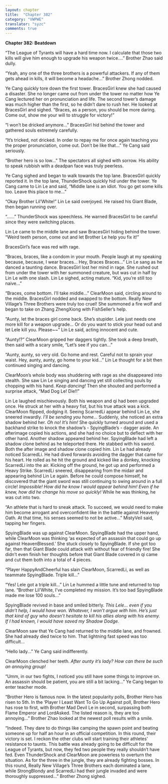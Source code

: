 ```yaml
---
layout: chapter
title:  "Chapter 382"
category: "VWPWE"
translator: "syzc"
comments: true
---
```


**Chapter 382: Beatdown**

“The League of Tyrants will have a hard time now. I calculate that those two kills will give him enough to upgrade his weapon twice….” Brother Zhao said dully.

“Yeah, any one of the three brothers is a powerful attackers. If any of them gets ahead in kills, it will become a headache...” Brother Zhong nodded.

Ye Cang quickly tore down the first tower. BracesGirl knew she had caused a disaster. She no longer came out from under the tower no matter how Ye Cang lectured her on pronunciation and life. The second tower’s damage was much higher than the first, so he didn’t dare to rush her. He looked at BracesGirl and sighed. “Braces, as a person, you should be more daring. Come out, show me your will to struggle for victory!”

“I won’t be dricked anymore...” BracesGirl hid behind the tower and gathered souls extremely carefully.

“It’s tricked, not dricked. In order to repay me for once again teaching you the proper pronunciation, come out. Don’t be like that...” Ye Cang said seriously.

“Brother hero is so low...” The spectators all sighed with sorrow. His ability to speak rubbish with a deadpan face was truly peerless.

Ye Cang sighed and began to walk towards the top lane. BracesGirl quickly reported it. In the top lane, ThunderShock quickly hid under the tower. Ye Cang came to Lin Le and said, “Middle lane is an idiot. You go get some kills too. Leave this place to me...”

“Okay Brother Lil’White!” Lin Le said overjoyed. He raised his Giant Blade, then began running over. 

“......” ThunderShock was speechless. He warned BracesGirl to be careful since they were switching places.

Lin Le came to the middle lane and saw BracesGirl hiding behind the tower. “Weird teeth person, come out and let Brother Le help you fix it!”

BracesGirl’s face was red with rage.

“Braces, braces, like a condom in your mouth. People laugh at my speaking because, because, I wear braces… Hey, Braces Braces...” Lin Le sang as he danced a taunting dance. BracesGirl lost her mind in rage. She rushed out from under the tower with her summoned creature, but was cut in half by Lin Le with one slash. Lin Le sighed, acting mature. “Kid, you’re still too naive...”

“Braces, come bottom. I’ll take middle...” ClearMoon said, circling around to the middle. BracesGirl nodded and swapped to the bottom. Really New Village’s Three Brothers were truly too cruel! She summoned a fire wolf and began to take on Zhang ZhengXiong with FishSeller’s help.

“Aunty, let the braces girl come back. She’s stupider. Lele just needs one more kill for a weapon upgrade… Or do you want to stick your head out and let Lele kill you. Please~~” Lin Le said, acting innocent and cute. 

“Aunty!?” ClearMoon gripped her daggers tightly. She took a deep breath, then said with a scary smile, “Let’s see if you can...”

“Aunty, aunty, so very old. Go home and rest. Careful not to sprain your waist. Hey, aunty, aunty, go home to your kid...” Lin Le thought for a bit then continued singing and dancing.

ClearMoon’s whole body was shuddering with rage as she disappeared into stealth. She saw Lin Le singing and dancing yet still collecting souls by chopping with his hand. *Keep dancing!* Then she shouted and performed a surprise attack, “Mad Dog Le! Die!!”

Lin Le laughed mischievously. Both his weapon and qi had been upgraded once. He struck at her with a heavy fist, but his true attack was a kick. ClearMoon flipped, dodging it. Seeing ScarredLi appear behind Lin Le, she sneered inwardly. *I’ll be sending you home...* Suddenly, she noticed an extra shadow behind her. *Oh no! It’s him!* She quickly turned around and used a backhand strike to knock the shadow’s - SpyingBlade’s - dagger aside. An afterimage copied his actions, and she had no choice but to deflect with her other hand. Another shadow appeared behind her. SpyingBlade had left a shadow clone behind as he teleported there. He stabbed with his sword. Both the after image and shadow clone copied him. Lin Le had already noticed ScarredLi. He had dived forwards avoiding the dagger that came for his heart. He rolled as he hit the ground and kicked like a donkey, knocking ScarredLi into the air. Kicking off the ground, he got up and performed a Heavy Strike. ScarredLi sneered, disappearing from the midair and appearing behind Lin Le again. Before he could compose himself, he discovered that the giant sword was still continuing to swing around in a full circle! *Impossible! How did he know I would appear behind him! Even if he knew, how did he change his move so quickly!* While he was thinking, he was cut into two.

“An athlete that is hard to sneak attack. To succeed, we would need to make him become arrogant and overconfident like in the battle against Heavenly Oath. At that time, his senses seemed to not be active...” MistyVeil said, tapping her fingers.

SpyingBlade was up against ClearMoon. SpyingBlade had the upper hand, while ClearMoon was thinking ‘as expected of an assassin that could go up against HeavenBlessed.’ She stuck closely to SpyingBlade. If she got too far, then that Giant Blade could attack with without fear of friendly fire! She didn’t even finish her thoughts before that Giant Blade covered in qi came and cut them both into a total of 4 pieces.

“Player HappyAndCheerful has slain ClearMoon, ScarredLi, as well as teammate SpyingBlade. Triple kill...”

“Yes! Lele got a triple kill...” Lin Le hummed a little tune and returned to top lane. “Brother Lil’White, I’ve completed my mission. It’s too bad SpyingBlade made me lose 100 souls...”

SpyingBlade revived in base and smiled bitterly. *This Lele… even if you didn’t help, I would have won. Whatever, I won’t argue with him. He’s just that kind of guy who doesn’t hesitate to kill his allies along with his enemy. If I had known, I would have saved my Shadow Dodge.*

ClearMoon saw that Ye Cang had returned to the middle lane, and frowned. She had already died twice to him. That lightning fast speed was too difficult...

“Hello lady...” Ye Cang said indifferently.

ClearMoon clenched her teeth. *After aunty it’s lady? How can there be such an annoying group!*

“Umm, in our two fights, I noticed you still have some things to improve on. An assassin should be patient, you are still a bit lacking...” Ye Cang began to enter teacher mode.

“Brother Hero is famous now. In the latest popularity polls, Brother Hero has risen to 5th. In the ‘Player I Least Want To Go Up Against poll, Brother Hero has rose to first, with Brother Mad Devil Le in second, surpassing both Flame Emperor and LordAsked. The listed reason is, they are too annoying...” Brother Zhao looked at the newest poll results with a smile.

“Indeed. They dare to do things like camping the spawn point and beating someone up for half an hour in an official competition. In this round, their victory is set. I reckon the other clubs will start training their athletes’ resistance to taunts. This battle was already going to be difficult for the League of Tyrants, but now, they fed two people they really shouldn’t have fed. Even ThunderShock and ClearMoon are powerless to overturn the situation. As for the three in the jungle, they are already fighting bosses. In this round, Really New Village’s Three Brothers each dominated a lane, while StrongBlondy and ScarredLi had their jungle invaded and were thoroughly suppressed...” Brother Zhong sighed.
